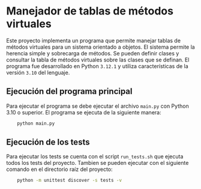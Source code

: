 # Manejador de tablas de métodos virtuales

Este proyecto implementa un programa que permite manejar tablas de métodos virtuales para un sistema orientado a objetos. 
El sistema permite la herencia simple y sobrecarga de métodos.
Se pueden definir clases y consultar la tabla de métodos virtuales sobre las clases que se definan.
El programa fue desarrollado en Python `3.12.1` y utiliza características de la versión `3.10` del lenguaje.

## Ejecución del programa principal

Para ejecutar el programa se debe ejecutar el archivo `main.py` con Python 3.10 o superior.
El programa se ejecuta de la siguiente manera:

```bash
	python main.py
```

## Ejecución de los tests

Para ejecutar los tests se cuenta con el script `run_tests.sh` que ejecuta todos los tests del proyecto.
Tambien se pueden ejecutar con el siguiente comando en el directorio raíz del proyecto:

```bash
	python -m unittest discover -s tests -v
```